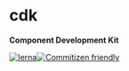 # cdk

**Component Development Kit**

[![lerna](https://img.shields.io/badge/maintained%20with-lerna-cc00ff.svg)](https://lerna.js.org/)[![Commitizen friendly](https://img.shields.io/badge/commitizen-friendly-brightgreen.svg)](http://commitizen.github.io/cz-cli/)

